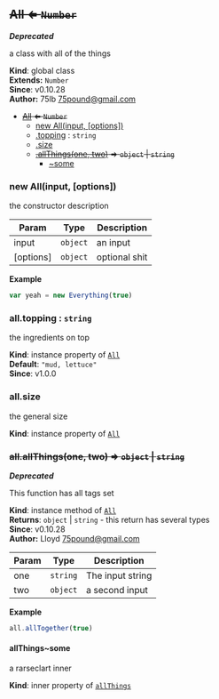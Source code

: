 <a name="All"></a>

## ~~All ⇐ <code>Number</code>~~
***Deprecated***

a class with all of the things

**Kind**: global class  
**Extends:** <code>Number</code>  
**Since**: v0.10.28  
**Author:** 75lb <75pound@gmail.com>  

* ~~[All](#All) ⇐ <code>Number</code>~~
    * [new All(input, [options])](#new_All_new)
    * [.topping](#All+topping) : <code>string</code>
    * [.size](#All+size)
    * ~~[.allThings(one, two)](#All+allThings) ⇒ <code>object</code> &#124; <code>string</code>~~
        * [~some](#All+allThings..some)

<a name="new_All_new"></a>

### new All(input, [options])
the constructor description


| Param | Type | Description |
| --- | --- | --- |
| input | <code>object</code> | an input |
| [options] | <code>object</code> | optional shit |

**Example**  
```js
var yeah = new Everything(true)
```
<a name="All+topping"></a>

### all.topping : <code>string</code>
the ingredients on top

**Kind**: instance property of <code>[All](#All)</code>  
**Default**: <code>&quot;mud, lettuce&quot;</code>  
**Since**: v1.0.0  
<a name="All+size"></a>

### all.size
the general size

**Kind**: instance property of <code>[All](#All)</code>  
<a name="All+allThings"></a>

### ~~all.allThings(one, two) ⇒ <code>object</code> &#124; <code>string</code>~~
***Deprecated***

This function has all tags set

**Kind**: instance method of <code>[All](#All)</code>  
**Returns**: <code>object</code> &#124; <code>string</code> - this return has several types  
**Since**: v0.10.28  
**Author:** Lloyd <75pound@gmail.com>  

| Param | Type | Description |
| --- | --- | --- |
| one | <code>string</code> | The input string |
| two | <code>object</code> | a second input |

**Example**  
```js
all.allTogether(true)
```
<a name="All+allThings..some"></a>

#### allThings~some
a rarseclart inner

**Kind**: inner property of <code>[allThings](#All+allThings)</code>  
